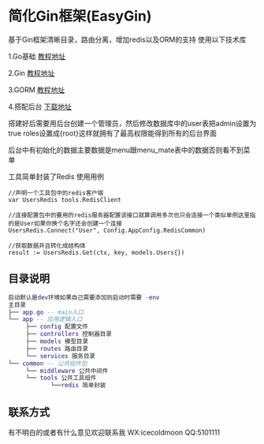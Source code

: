 # 简化Gin框架(EasyGin)

基于Gin框架清晰目录，路由分离，增加redis以及ORM的支持
使用以下技术库

1.Go基础 [教程地址](https://www.topgoer.com/go基础/)

2.Gin [教程地址](https://www.topgoer.com/gin框架/简介.html) 

3.GORM [教程地址](https://www.topgoer.com/数据库操作/gorm/gorm介绍.html) 

4.搭配后台 [下载地址](https://gitee.com/icecoldmoon/easyGinAdmin.git) 

搭建好后需要用后台创建一个管理员，然后修改数据库中的user表把admin设置为true roles设置成{root}这样就拥有了最高权限能得到所有的后台界面

后台中有初始化的数据主要数据是menu跟menu_mate表中的数据否则看不到菜单

工具简单封装了Redis
使用用例
```
//声明一个工具包中的redis客户端
var UsersRedis tools.RedisClient

//连接配置包中的要用的redis服务器配置该接口就算调用多次也只会连接一个类似单例这里指的是User如果你换个名字还会创建一个连接
UsersRedis.Connect("User", Config.AppConfig.RedisCommon)

//获取数据并且转化成结构体
result := UsersRedis.Get(ctx, key, models.Users{})
```
## 目录说明
```lua
启动默认是dev环境如果自己需要添加则启动时需要 -env
主目录
├── app.go -- main入口
└── app -- 应用逻辑入口
     ├── config 配置文件
     ├── controllers 控制器目录
     ├── models 模型目录
     ├── routes 路由目录
     └── services 服务目录
└── common -- 公共组件包
     └── middleware 公共中间件
     └── tools 公共工具组件
            └──redis 简单封装
```
## 联系方式
有不明白的或者有什么意见欢迎联系我 WX:icecoldmoon QQ:5101111